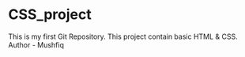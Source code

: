 # CSS_project
This is my first Git Repository. This project contain basic HTML &amp; CSS.
Author - Mushfiq
